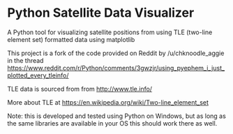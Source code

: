 # Python Satellite Data Visualizer

A Python tool for visualizing satellite positions from using TLE (two-line element set) formatted data using matplotlib

This project is a fork of the code provided on Reddit by /u/chknoodle_aggie in the thread https://www.reddit.com/r/Python/comments/3gwzjr/using_pyephem_i_just_plotted_every_tleinfo/

TLE data is sourced from from http://www.tle.info/

More about TLE at https://en.wikipedia.org/wiki/Two-line_element_set

Note: this is developed and tested using Python on Windows, but as long as the same libraries are available in your OS this should work there as well.

